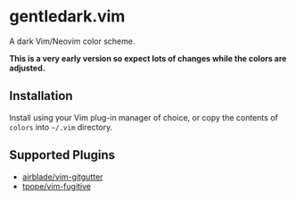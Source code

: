 # gentledark.vim

A dark Vim/Neovim color scheme.

**This is a very early version so expect lots of changes while the colors are adjusted.**

## Installation

Install using your Vim plug-in manager of choice, or copy the contents of `colors` into `~/.vim` directory.

## Supported Plugins

- [airblade/vim-gitgutter](https://github.com/airblade/vim-gitgutter)
- [tpope/vim-fugitive](https://github.com/tpope/vim-fugitive)
